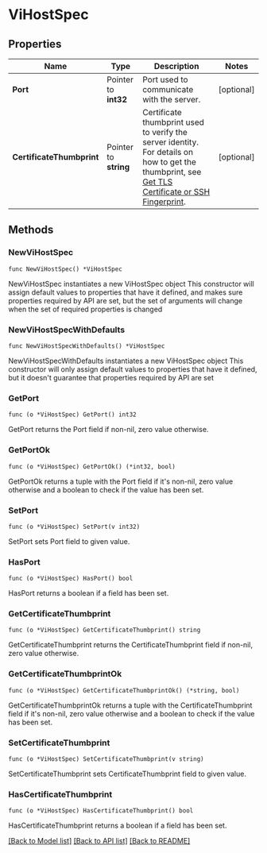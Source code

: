 # ViHostSpec

## Properties

Name | Type | Description | Notes
------------ | ------------- | ------------- | -------------
**Port** | Pointer to **int32** | Port used to communicate with the server. | [optional] 
**CertificateThumbprint** | Pointer to **string** | Certificate thumbprint used to verify the server identity. For details on how to get the thumbprint, see [Get TLS Certificate or SSH Fingerprint](#operation/GetConnectionCertificate). | [optional] 

## Methods

### NewViHostSpec

`func NewViHostSpec() *ViHostSpec`

NewViHostSpec instantiates a new ViHostSpec object
This constructor will assign default values to properties that have it defined,
and makes sure properties required by API are set, but the set of arguments
will change when the set of required properties is changed

### NewViHostSpecWithDefaults

`func NewViHostSpecWithDefaults() *ViHostSpec`

NewViHostSpecWithDefaults instantiates a new ViHostSpec object
This constructor will only assign default values to properties that have it defined,
but it doesn't guarantee that properties required by API are set

### GetPort

`func (o *ViHostSpec) GetPort() int32`

GetPort returns the Port field if non-nil, zero value otherwise.

### GetPortOk

`func (o *ViHostSpec) GetPortOk() (*int32, bool)`

GetPortOk returns a tuple with the Port field if it's non-nil, zero value otherwise
and a boolean to check if the value has been set.

### SetPort

`func (o *ViHostSpec) SetPort(v int32)`

SetPort sets Port field to given value.

### HasPort

`func (o *ViHostSpec) HasPort() bool`

HasPort returns a boolean if a field has been set.

### GetCertificateThumbprint

`func (o *ViHostSpec) GetCertificateThumbprint() string`

GetCertificateThumbprint returns the CertificateThumbprint field if non-nil, zero value otherwise.

### GetCertificateThumbprintOk

`func (o *ViHostSpec) GetCertificateThumbprintOk() (*string, bool)`

GetCertificateThumbprintOk returns a tuple with the CertificateThumbprint field if it's non-nil, zero value otherwise
and a boolean to check if the value has been set.

### SetCertificateThumbprint

`func (o *ViHostSpec) SetCertificateThumbprint(v string)`

SetCertificateThumbprint sets CertificateThumbprint field to given value.

### HasCertificateThumbprint

`func (o *ViHostSpec) HasCertificateThumbprint() bool`

HasCertificateThumbprint returns a boolean if a field has been set.


[[Back to Model list]](../README.md#documentation-for-models) [[Back to API list]](../README.md#documentation-for-api-endpoints) [[Back to README]](../README.md)


